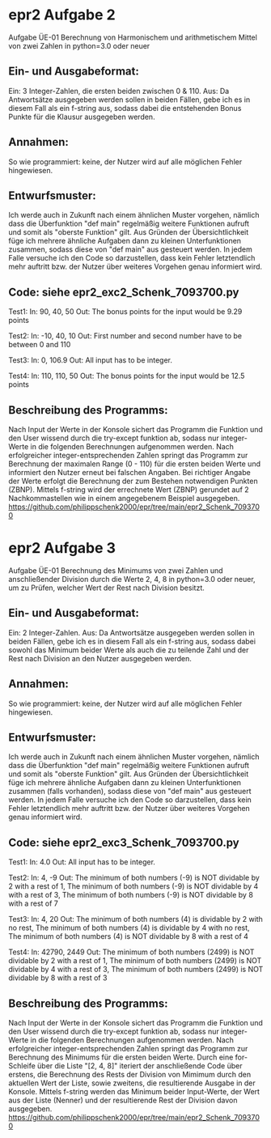 # epr2 Aufgabe 2
Aufgabe ÜE-01
Berechnung von Harmonischem und arithmetischem Mittel von zwei Zahlen in python=3.0 oder neuer

Ein- und Ausgabeformat:
------------------------------
Ein: 3 Integer-Zahlen, die ersten beiden zwischen 0 & 110.
Aus: Da Antwortsätze ausgegeben werden sollen in beiden Fällen, gebe ich es in diesem Fall als ein f-string aus, sodass dabei die entstehenden Bonus Punkte für die Klausur ausgegeben werden.

Annahmen:
------------------------------
So wie programmiert: keine, der Nutzer wird auf alle möglichen Fehler hingewiesen.

Entwurfsmuster:
------------------------------
Ich werde auch in Zukunft nach einem ähnlichen Muster vorgehen, nämlich dass die Überfunktion "def main" regelmäßig weitere Funktionen aufruft und somit als "oberste Funktion" gilt. 
Aus Gründen der Übersichtlichkeit füge ich mehrere ähnliche Aufgaben dann zu kleinen Unterfunktionen zusammen, sodass diese von "def main" aus gesteuert werden.
In jedem Falle versuche ich den Code so darzustellen, dass kein Fehler letztendlich mehr auftritt bzw. der Nutzer über weiteres Vorgehen genau informiert wird.

Code: siehe epr2_exc2_Schenk_7093700.py
------------------------------
Test1:
In: 90, 40, 50
Out: The bonus points for the input would be 9.29 points

Test2:
In: -10, 40, 10
Out: First number and second number have to be between 0 and 110

Test3:
In: 0, 106.9
Out: All input has to be integer.

Test4: 
In: 110, 110, 50
Out: The bonus points for the input would be 12.5 points

Beschreibung des Programms:
------------------------------
Nach Input der Werte in der Konsole sichert das Programm die Funktion und den User wissend durch die try-except funktion ab, sodass nur integer-Werte in die folgenden Berechnungen aufgenommen werden.
Nach erfolgreicher integer-entsprechenden Zahlen springt das Programm zur Berechnung der maximalen Range (0 - 110) für die ersten beiden Werte und informiert den Nutzer erneut bei falschen Angaben.
Bei richtiger Angabe der Werte erfolgt die Berechnung der zum Bestehen notwendigen Punkten (ZBNP).
Mittels f-string wird der errechnete Wert (ZBNP) gerundet auf 2 Nachkommastellen wie in einem angegebenem Beispiel ausgegeben.
https://github.com/philippschenk2000/epr/tree/main/epr2_Schenk_7093700




# epr2 Aufgabe 3
Aufgabe ÜE-01
Berechnung des Minimums von zwei Zahlen und anschließender Division durch die Werte 2, 4, 8 in python=3.0 oder neuer, um zu Prüfen, welcher Wert der Rest nach Division besitzt.

Ein- und Ausgabeformat:
------------------------------
Ein: 2 Integer-Zahlen.
Aus: Da Antwortsätze ausgegeben werden sollen in beiden Fällen, gebe ich es in diesem Fall als ein f-string aus, sodass dabei sowohl das Minimum beider Werte als auch die zu teilende Zahl und der Rest nach Division an den Nutzer ausgegeben werden.

Annahmen:
------------------------------
So wie programmiert: keine, der Nutzer wird auf alle möglichen Fehler hingewiesen.

Entwurfsmuster:
------------------------------
Ich werde auch in Zukunft nach einem ähnlichen Muster vorgehen, nämlich dass die Überfunktion "def main" regelmäßig weitere Funktionen aufruft und somit als "oberste Funktion" gilt. 
Aus Gründen der Übersichtlichkeit füge ich mehrere ähnliche Aufgaben dann zu kleinen Unterfunktionen zusammen (falls vorhanden), sodass diese von "def main" aus gesteuert werden.
In jedem Falle versuche ich den Code so darzustellen, dass kein Fehler letztendlich mehr auftritt bzw. der Nutzer über weiteres Vorgehen genau informiert wird.

Code: siehe epr2_exc3_Schenk_7093700.py
------------------------------
Test1:
In: 4.0
Out: All input has to be integer.

Test2:
In: 4, -9
Out: The minimum of both numbers (-9) is NOT dividable by 2 with a rest of 1, 
The minimum of both numbers (-9) is NOT dividable by 4 with a rest of 3,
The minimum of both numbers (-9) is NOT dividable by 8 with a rest of 7

Test3:
In: 4, 20
Out: The minimum of both numbers (4) is dividable by 2 with no rest,
The minimum of both numbers (4) is dividable by 4 with no rest,
The minimum of both numbers (4) is NOT dividable by 8 with a rest of 4

Test4: 
In: 42790, 2449
Out: The minimum of both numbers (2499) is NOT dividable by 2 with a rest of 1,
The minimum of both numbers (2499) is NOT dividable by 4 with a rest of 3,
The minimum of both numbers (2499) is NOT dividable by 8 with a rest of 3

Beschreibung des Programms:
------------------------------
Nach Input der Werte in der Konsole sichert das Programm die Funktion und den User wissend durch die try-except funktion ab, sodass nur integer-Werte in die folgenden Berechnungen aufgenommen werden.
Nach erfolgreicher integer-entsprechenden Zahlen springt das Programm zur Berechnung des Minimums für die ersten beiden Werte.
Durch eine for-Schleife über die Liste "[2, 4, 8]" iteriert der anschließende Code über erstens, die Berechnung des Rests der Division von Mimimum durch den aktuellen Wert der Liste,
sowie zweitens, die resultierende Ausgabe in der Konsole.
Mittels f-string werden das Minimum beider Input-Werte, der Wert aus der Liste (Nenner) und der resultierende Rest der Division davon ausgegeben.
https://github.com/philippschenk2000/epr/tree/main/epr2_Schenk_7093700
